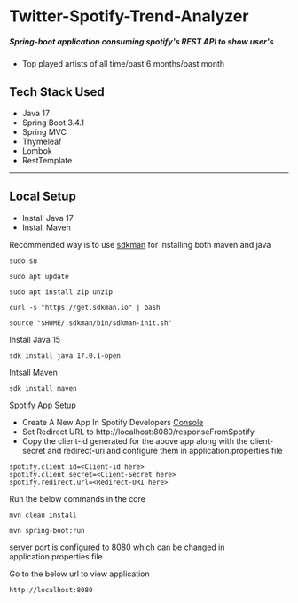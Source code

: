 # Twitter-Spotify-Trend-Analyzer

##### Spring-boot application consuming spotify's REST API to show user's
* Top played artists of all time/past 6 months/past month

## Tech Stack Used
* Java 17
* Spring Boot 3.4.1
* Spring MVC
* Thymeleaf
* Lombok
* RestTemplate

---

## Local Setup

* Install Java 17
* Install Maven

Recommended way is to use [sdkman](https://sdkman.io/) for installing both maven and java

```
sudo su
```

```
sudo apt update
```

```
sudo apt install zip unzip
```

```
curl -s "https://get.sdkman.io" | bash
```

```
source "$HOME/.sdkman/bin/sdkman-init.sh"
```

Install Java 15

```
sdk install java 17.0.1-open
```

Intsall Maven

```
sdk install maven
```

Spotify App Setup

* Create A New App In Spotify Developers <a href="https://developer.spotify.com/dashboard" target="_blank">Console</a>
* Set Redirect URL to http://localhost:8080/responseFromSpotify
* Copy the client-id generated for the above app along with the client-secret and redirect-uri and configure them in application.properties file

```
spotify.client.id=<Client-id here>
spotify.client.secret=<Client-Secret here>
spotify.redirect.url=<Redirect-URI here>
```


Run the below commands in the core

```
mvn clean install
```

```
mvn spring-boot:run
```

server port is configured to 8080 which can be changed in application.properties file

Go to the below url to view application

```
http://localhost:8080
```

